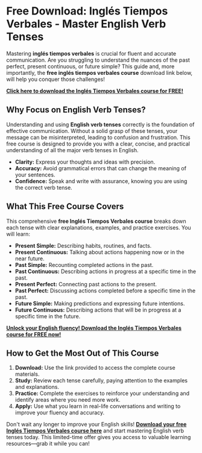 # Free Download: Inglés Tiempos Verbales - Master English Verb Tenses

Mastering **inglés tiempos verbales** is crucial for fluent and accurate communication. Are you struggling to understand the nuances of the past perfect, present continuous, or future simple? This guide and, more importantly, the **free inglés tiempos verbales course** download link below, will help you conquer those challenges!

[**Click here to download the Inglés Tiempos Verbales course for FREE!**](https://udemywork.com/ingles-tiempos-verbales)

## Why Focus on English Verb Tenses?

Understanding and using **English verb tenses** correctly is the foundation of effective communication. Without a solid grasp of these tenses, your message can be misinterpreted, leading to confusion and frustration. This free course is designed to provide you with a clear, concise, and practical understanding of all the major verb tenses in English.

*   **Clarity:** Express your thoughts and ideas with precision.
*   **Accuracy:** Avoid grammatical errors that can change the meaning of your sentences.
*   **Confidence:** Speak and write with assurance, knowing you are using the correct verb tense.

## What This Free Course Covers

This comprehensive **free Inglés Tiempos Verbales course** breaks down each tense with clear explanations, examples, and practice exercises. You will learn:

*   **Present Simple:** Describing habits, routines, and facts.
*   **Present Continuous:** Talking about actions happening now or in the near future.
*   **Past Simple:** Recounting completed actions in the past.
*   **Past Continuous:** Describing actions in progress at a specific time in the past.
*   **Present Perfect:** Connecting past actions to the present.
*   **Past Perfect:** Discussing actions completed before a specific time in the past.
*   **Future Simple:** Making predictions and expressing future intentions.
*   **Future Continuous:** Describing actions that will be in progress at a specific time in the future.

[**Unlock your English fluency! Download the Inglés Tiempos Verbales course for FREE now!**](https://udemywork.com/ingles-tiempos-verbales)

## How to Get the Most Out of This Course

1.  **Download:** Use the link provided to access the complete course materials.
2.  **Study:** Review each tense carefully, paying attention to the examples and explanations.
3.  **Practice:** Complete the exercises to reinforce your understanding and identify areas where you need more work.
4.  **Apply:** Use what you learn in real-life conversations and writing to improve your fluency and accuracy.

Don't wait any longer to improve your English skills! **[Download your free Inglés Tiempos Verbales course here](https://udemywork.com/ingles-tiempos-verbales)** and start mastering English verb tenses today. This limited-time offer gives you access to valuable learning resources—grab it while you can!
